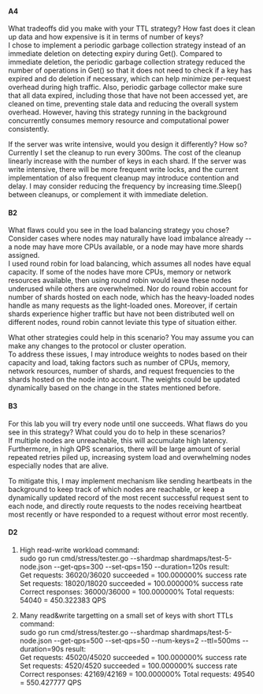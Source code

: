 #### A4
What tradeoffs did you make with your TTL strategy? How fast does it clean up data and how expensive is it in terms of number of keys?  
I chose to implement a periodic garbage collection strategy instead of an immediate deletion on detecting expiry during Get(). Compared to immediate deletion, the periodic garbage collection strategy reduced the number of operations in Get() so that it does not need to check if a key has expired and do deletion if necessary, which can help minimize per-request overhead during high traffic. Also, periodic garbage collector make sure that all data expired, including those that have not been accessed yet, are cleaned on time, preventing stale data and reducing the overall system overhead. However, having this strategy running in the background concurrently consumes memory resource and computational power consistently.   

If the server was write intensive, would you design it differently? How so?   
Currently I set the cleanup to run every 300ms. The cost of the cleanup linearly increase with the number of keys in each shard. 
If the server was write intensive, there will be more frequent write locks, and the current implementation of also frequent cleanup may introduce contention and delay. I may consider reducing the frequency by increasing time.Sleep() between cleanups, or complement it with immediate deletion.  

#### B2
What flaws could you see in the load balancing strategy you chose? Consider cases where nodes may naturally have load imbalance already -- a node may have more CPUs available, or a node may have more shards assigned.  
I used round robin for load balancing, which assumes all nodes have equal capacity. If some of the nodes have more CPUs, memory or network resources available, then using round robin would leave these nodes underused while others are overwhelmed. Nor do round robin account for number of shards hosted on each node, which has the heavy-loaded nodes handle as many requests as the light-loaded ones. Moreover, if certain shards experience higher traffic but have not been distributed well on different nodes, round robin cannot leviate this type of situation either.  

What other strategies could help in this scenario? You may assume you can make any changes to the protocol or cluster operation.   
To address these issues, I may introduce weights to nodes based on their capacity and load, taking factors such as number of CPUs, memory, network resources, number of shards, and request frequencies to the shards hosted on the node into account. The weights could be updated dynamically based on the change in the states mentioned before.  

#### B3
For this lab you will try every node until one succeeds. What flaws do you see in this strategy? What could you do to help in these scenarios?  
If multiple nodes are unreachable, this will accumulate high latency. Furthermore, in high QPS scenarios, there will be large amount of serial repeated retries piled up, increasing system load and overwhelming nodes especially nodes that are alive.  

To mitigate this, I may implement mechanism like sending heartbeats in the background to keep track of which nodes are reachable, or keep a dynamically updated record of the most recent successful request sent to each node, and directly route requests to the nodes receiving heartbeat most recently or have responded to a request without error most recently.    


#### D2  
1. High read-write workload
command:  
sudo go run cmd/stress/tester.go --shardmap shardmaps/test-5-node.json --get-qps=300 --set-qps=150 --duration=120s
result:  
Get requests: 36020/36020 succeeded = 100.000000% success rate
Set requests: 18020/18020 succeeded = 100.000000% success rate
Correct responses: 36000/36000 = 100.000000%
Total requests: 54040 = 450.322383 QPS  

2. Many read&write targetting on a small set of keys with short TTLs
command:  
sudo go run cmd/stress/tester.go --shardmap shardmaps/test-5-node.json --get-qps=500 --set-qps=50 --num-keys=2 --ttl=500ms --duration=90s
result:  
Get requests: 45020/45020 succeeded = 100.000000% success rate
Set requests: 4520/4520 succeeded = 100.000000% success rate
Correct responses: 42169/42169 = 100.000000%
Total requests: 49540 = 550.427777 QPS  
